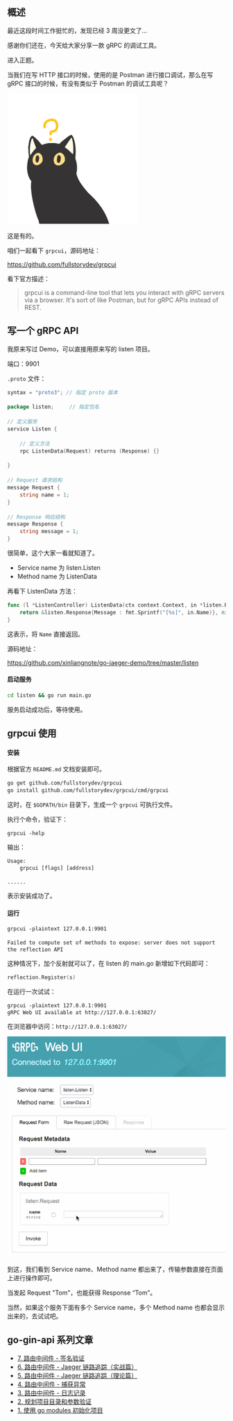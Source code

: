 ## 概述

最近这段时间工作挺忙的，发现已经 3 周没更文了...

感谢你们还在，今天给大家分享一款 gRPC 的调试工具。

进入正题。


当我们在写 HTTP 接口的时候，使用的是 Postman 进行接口调试，那么在写 gRPC 接口的时候，有没有类似于 Postman 的调试工具呢？

![2_grpc_1.gif](images/2_grpc_1-16513084541695.gif)


这是有的。

咱们一起看下 `grpcui`，源码地址：

https://github.com/fullstorydev/grpcui

看下官方描述：

> grpcui is a command-line tool that lets you interact with gRPC servers via a browser. It's sort of like Postman, but for gRPC APIs instead of REST.

## 写一个 gRPC API

我原来写过 Demo，可以直接用原来写的 listen 项目。

端口：9901

`.proto` 文件：

```go
syntax = "proto3"; // 指定 proto 版本

package listen;     // 指定包名

// 定义服务
service Listen {

	// 定义方法
	rpc ListenData(Request) returns (Response) {}

}

// Request 请求结构
message Request {
	string name = 1;
}

// Response 响应结构
message Response {
    string message = 1;
}
```

很简单，这个大家一看就知道了。

- Service name 为 listen.Listen
- Method name 为 ListenData

再看下 ListenData 方法：

```go
func (l *ListenController) ListenData(ctx context.Context, in *listen.Request) (*listen.Response, error) {
	return &listen.Response{Message : fmt.Sprintf("[%s]", in.Name)}, nil
}
```

这表示，将 `Name` 直接返回。

源码地址：

https://github.com/xinliangnote/go-jaeger-demo/tree/master/listen

#### 启动服务

```sh
cd listen && go run main.go
```

服务启动成功后，等待使用。

## grpcui 使用

#### 安装

根据官方 `README.md` 文档安装即可。

```sh
go get github.com/fullstorydev/grpcui
go install github.com/fullstorydev/grpcui/cmd/grpcui
```

这时，在 `$GOPATH/bin` 目录下，生成一个 `grpcui` 可执行文件。

执行个命令，验证下：

```
grpcui -help
```

输出：

```
Usage:
	grpcui [flags] [address]
	
......	
```

表示安装成功了。

#### 运行

```
grpcui -plaintext 127.0.0.1:9901

Failed to compute set of methods to expose: server does not support the reflection API
```

这种情况下，加个反射就可以了，在 listen 的 main.go 新增如下代码即可：

```go
reflection.Register(s)
```

在运行一次试试：

```
grpcui -plaintext 127.0.0.1:9901
gRPC Web UI available at http://127.0.0.1:63027/
```

在浏览器中访问：`http://127.0.0.1:63027/`

![2_grpc_2.gif](images/2_grpc_2-165130872004211.gif)

到这，我们看到 Service name、Method name 都出来了，传输参数直接在页面上进行操作即可。

当发起 Request "Tom"，也能获得 Response “Tom”。

当然，如果这个服务下面有多个 Service name，多个 Method name 也都会显示出来的，去试试吧。

## go-gin-api 系列文章

- [7. 路由中间件 - 签名验证](https://mp.weixin.qq.com/s/0cozELotcpX3Gd6WPJiBbQ)
- [6. 路由中间件 - Jaeger 链路追踪（实战篇）](https://mp.weixin.qq.com/s/Ea28475_UTNaM9RNfgPqJA)
- [5. 路由中间件 - Jaeger 链路追踪（理论篇）](https://mp.weixin.qq.com/s/28UBEsLOAHDv530ePilKQA)
- [4. 路由中间件 - 捕获异常](https://mp.weixin.qq.com/s/SconDXB_x7Gan6T0Awdh9A)
- [3. 路由中间件 - 日志记录](https://mp.weixin.qq.com/s/eTygPXnrYM2xfrRQyfn8Tg)
- [2. 规划项目目录和参数验证](https://mp.weixin.qq.com/s/11AuXptWGmL5QfiJArNLnA)
- [1. 使用 go modules 初始化项目](https://mp.weixin.qq.com/s/1XNTEgZ0XGZZdxFOfR5f_A)

